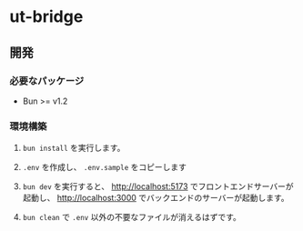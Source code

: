 # ut-bridge

## 開発

### 必要なパッケージ

- Bun >= v1.2

### 環境構築

1. `bun install` を実行します。
2. `.env` を作成し、 `.env.sample` をコピーします
3. `bun dev` を実行すると、 <http://localhost:5173> でフロントエンドサーバーが起動し、 <http://localhost:3000> でバックエンドのサーバーが起動します。

0. `bun clean` で `.env` 以外の不要なファイルが消えるはずです。
